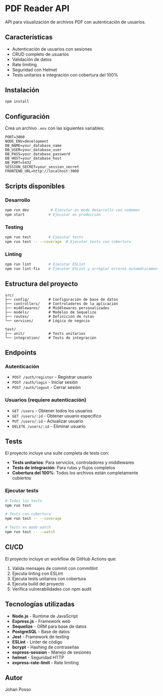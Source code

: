 # PDF Reader API

API para visualización de archivos PDF con autenticación de usuarios.

## Características

- Autenticación de usuarios con sesiones
- CRUD completo de usuarios
- Validación de datos
- Rate limiting
- Seguridad con Helmet
- Tests unitarios e integración con cobertura del 100%

## Instalación

```bash
npm install
```

## Configuración

Crea un archivo `.env` con las siguientes variables:

```env
PORT=3000
NODE_ENV=development
DB_NAME=your_database_name
DB_USER=your_database_user
DB_PASS=your_database_password
DB_HOST=your_database_host
DB_PORT=5432
SESSION_SECRET=your_session_secret
FRONTEND_URL=http://localhost:3000
```

## Scripts disponibles

### Desarrollo

```bash
npm run dev          # Ejecutar en modo desarrollo con nodemon
npm start           # Ejecutar en producción
```

### Testing

```bash
npm run test        # Ejecutar tests
npm run test -- --coverage  # Ejecutar tests con cobertura
```

### Linting

```bash
npm run lint        # Ejecutar ESLint
npm run lint-fix    # Ejecutar ESLint y arreglar errores automáticamente
```

## Estructura del proyecto

```
src/
├── config/         # Configuración de base de datos
├── controllers/    # Controladores de la aplicación
├── middlewares/    # Middlewares personalizados
├── models/         # Modelos de Sequelize
├── routes/         # Definición de rutas
└── services/       # Lógica de negocio

test/
├── unit/           # Tests unitarios
└── integration/    # Tests de integración
```

## Endpoints

### Autenticación

- `POST /auth/register` - Registrar usuario
- `POST /auth/login` - Iniciar sesión
- `POST /auth/logout` - Cerrar sesión

### Usuarios (requiere autenticación)

- `GET /users` - Obtener todos los usuarios
- `GET /users/:id` - Obtener usuario específico
- `PUT /users/:id` - Actualizar usuario
- `DELETE /users/:id` - Eliminar usuario

## Tests

El proyecto incluye una suite completa de tests con:

- **Tests unitarios**: Para servicios, controladores y middlewares
- **Tests de integración**: Para rutas y flujos completos
- **Cobertura del 100%**: Todos los archivos están completamente cubiertos

### Ejecutar tests

```bash
# Todos los tests
npm run test

# Tests con cobertura
npm run test -- --coverage

# Tests en modo watch
npm run test -- --watch
```

## CI/CD

El proyecto incluye un workflow de GitHub Actions que:

1. Valida mensajes de commit con commitlint
2. Ejecuta linting con ESLint
3. Ejecuta tests unitarios con cobertura
4. Ejecuta build del proyecto
5. Verifica vulnerabilidades con npm audit

## Tecnologías utilizadas

- **Node.js** - Runtime de JavaScript
- **Express.js** - Framework web
- **Sequelize** - ORM para base de datos
- **PostgreSQL** - Base de datos
- **Jest** - Framework de testing
- **ESLint** - Linter de código
- **bcrypt** - Hashing de contraseñas
- **express-session** - Manejo de sesiones
- **helmet** - Seguridad HTTP
- **express-rate-limit** - Rate limiting

## Autor

Johan Posso
